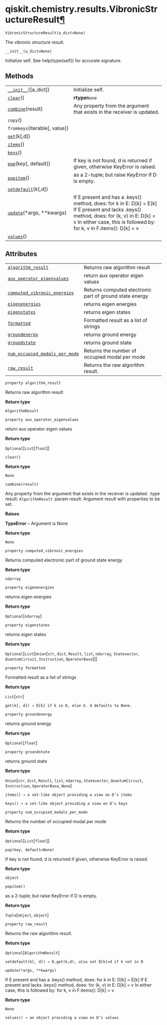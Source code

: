 <span id="qiskit-chemistry-results-vibronicstructureresult" />

# qiskit.chemistry.results.VibronicStructureResult[¶](#qiskit-chemistry-results-vibronicstructureresult "Permalink to this headline")

<span id="undefined" />

`VibronicStructureResult(a_dict=None)`

The vibronic structure result.

<span id="undefined" />

`__init__(a_dict=None)`

Initialize self. See help(type(self)) for accurate signature.

## Methods

|                                                                                                                                                    |                                                                                                                                                                                                                      |
| -------------------------------------------------------------------------------------------------------------------------------------------------- | -------------------------------------------------------------------------------------------------------------------------------------------------------------------------------------------------------------------- |
| [`__init__`](#qiskit.chemistry.results.VibronicStructureResult.__init__ "qiskit.chemistry.results.VibronicStructureResult.__init__")(\[a\_dict])   | Initialize self.                                                                                                                                                                                                     |
| [`clear`](#qiskit.chemistry.results.VibronicStructureResult.clear "qiskit.chemistry.results.VibronicStructureResult.clear")()                      | **rtype**`None`                                                                                                                                                                                                      |
| [`combine`](#qiskit.chemistry.results.VibronicStructureResult.combine "qiskit.chemistry.results.VibronicStructureResult.combine")(result)          | Any property from the argument that exists in the receiver is updated.                                                                                                                                               |
| `copy`()                                                                                                                                           |                                                                                                                                                                                                                      |
| `fromkeys`(iterable\[, value])                                                                                                                     |                                                                                                                                                                                                                      |
| [`get`](#qiskit.chemistry.results.VibronicStructureResult.get "qiskit.chemistry.results.VibronicStructureResult.get")(k\[,d])                      |                                                                                                                                                                                                                      |
| [`items`](#qiskit.chemistry.results.VibronicStructureResult.items "qiskit.chemistry.results.VibronicStructureResult.items")()                      |                                                                                                                                                                                                                      |
| [`keys`](#qiskit.chemistry.results.VibronicStructureResult.keys "qiskit.chemistry.results.VibronicStructureResult.keys")()                         |                                                                                                                                                                                                                      |
| [`pop`](#qiskit.chemistry.results.VibronicStructureResult.pop "qiskit.chemistry.results.VibronicStructureResult.pop")(key\[, default])             | If key is not found, d is returned if given, otherwise KeyError is raised.                                                                                                                                           |
| [`popitem`](#qiskit.chemistry.results.VibronicStructureResult.popitem "qiskit.chemistry.results.VibronicStructureResult.popitem")()                | as a 2-tuple; but raise KeyError if D is empty.                                                                                                                                                                      |
| [`setdefault`](#qiskit.chemistry.results.VibronicStructureResult.setdefault "qiskit.chemistry.results.VibronicStructureResult.setdefault")(k\[,d]) |                                                                                                                                                                                                                      |
| [`update`](#qiskit.chemistry.results.VibronicStructureResult.update "qiskit.chemistry.results.VibronicStructureResult.update")(\*args, \*\*kwargs) | If E present and has a .keys() method, does: for k in E: D\[k] = E\[k] If E present and lacks .keys() method, does: for (k, v) in E: D\[k] = v In either case, this is followed by: for k, v in F.items(): D\[k] = v |
| [`values`](#qiskit.chemistry.results.VibronicStructureResult.values "qiskit.chemistry.results.VibronicStructureResult.values")()                   |                                                                                                                                                                                                                      |

## Attributes

|                                                                                                                                                                                                  |                                                         |
| ------------------------------------------------------------------------------------------------------------------------------------------------------------------------------------------------ | ------------------------------------------------------- |
| [`algorithm_result`](#qiskit.chemistry.results.VibronicStructureResult.algorithm_result "qiskit.chemistry.results.VibronicStructureResult.algorithm_result")                                     | Returns raw algorithm result                            |
| [`aux_operator_eigenvalues`](#qiskit.chemistry.results.VibronicStructureResult.aux_operator_eigenvalues "qiskit.chemistry.results.VibronicStructureResult.aux_operator_eigenvalues")             | return aux operator eigen values                        |
| [`computed_vibronic_energies`](#qiskit.chemistry.results.VibronicStructureResult.computed_vibronic_energies "qiskit.chemistry.results.VibronicStructureResult.computed_vibronic_energies")       | Returns computed electronic part of ground state energy |
| [`eigenenergies`](#qiskit.chemistry.results.VibronicStructureResult.eigenenergies "qiskit.chemistry.results.VibronicStructureResult.eigenenergies")                                              | returns eigen energies                                  |
| [`eigenstates`](#qiskit.chemistry.results.VibronicStructureResult.eigenstates "qiskit.chemistry.results.VibronicStructureResult.eigenstates")                                                    | returns eigen states                                    |
| [`formatted`](#qiskit.chemistry.results.VibronicStructureResult.formatted "qiskit.chemistry.results.VibronicStructureResult.formatted")                                                          | Formatted result as a list of strings                   |
| [`groundenergy`](#qiskit.chemistry.results.VibronicStructureResult.groundenergy "qiskit.chemistry.results.VibronicStructureResult.groundenergy")                                                 | returns ground energy                                   |
| [`groundstate`](#qiskit.chemistry.results.VibronicStructureResult.groundstate "qiskit.chemistry.results.VibronicStructureResult.groundstate")                                                    | returns ground state                                    |
| [`num_occupied_modals_per_mode`](#qiskit.chemistry.results.VibronicStructureResult.num_occupied_modals_per_mode "qiskit.chemistry.results.VibronicStructureResult.num_occupied_modals_per_mode") | Returns the number of occupied modal per mode           |
| [`raw_result`](#qiskit.chemistry.results.VibronicStructureResult.raw_result "qiskit.chemistry.results.VibronicStructureResult.raw_result")                                                       | Returns the raw algorithm result.                       |

<span id="undefined" />

`property algorithm_result`

Returns raw algorithm result

**Return type**

`AlgorithmResult`

<span id="undefined" />

`property aux_operator_eigenvalues`

return aux operator eigen values

**Return type**

`Optional`\[`List`\[`float`]]

<span id="undefined" />

`clear()`

**Return type**

`None`

<span id="undefined" />

`combine(result)`

Any property from the argument that exists in the receiver is updated. :type result: `AlgorithmResult` :param result: Argument result with properties to be set.

**Raises**

**TypeError** – Argument is None

**Return type**

`None`

<span id="undefined" />

`property computed_vibronic_energies`

Returns computed electronic part of ground state energy

**Return type**

`ndarray`

<span id="undefined" />

`property eigenenergies`

returns eigen energies

**Return type**

`Optional`\[`ndarray`]

<span id="undefined" />

`property eigenstates`

returns eigen states

**Return type**

`Optional`\[`List`\[`Union`\[`str`, `dict`, `Result`, `list`, `ndarray`, `Statevector`, `QuantumCircuit`, `Instruction`, `OperatorBase`]]]

<span id="undefined" />

`property formatted`

Formatted result as a list of strings

**Return type**

`List`\[`str`]

<span id="undefined" />

`get(k[, d]) → D[k] if k in D, else d. d defaults to None.`

<span id="undefined" />

`property groundenergy`

returns ground energy

**Return type**

`Optional`\[`float`]

<span id="undefined" />

`property groundstate`

returns ground state

**Return type**

`Union`\[`str`, `dict`, `Result`, `list`, `ndarray`, `Statevector`, `QuantumCircuit`, `Instruction`, `OperatorBase`, `None`]

<span id="undefined" />

`items() → a set-like object providing a view on D’s items`

<span id="undefined" />

`keys() → a set-like object providing a view on D’s keys`

<span id="undefined" />

`property num_occupied_modals_per_mode`

Returns the number of occupied modal per mode

**Return type**

`Optional`\[`List`\[`float`]]

<span id="undefined" />

`pop(key, default=None)`

If key is not found, d is returned if given, otherwise KeyError is raised.

**Return type**

`object`

<span id="undefined" />

`popitem()`

as a 2-tuple; but raise KeyError if D is empty.

**Return type**

`Tuple`\[`object`, `object`]

<span id="undefined" />

`property raw_result`

Returns the raw algorithm result.

**Return type**

`Optional`\[`AlgorithmResult`]

<span id="undefined" />

`setdefault(k[, d]) → D.get(k,d), also set D[k]=d if k not in D`

<span id="undefined" />

`update(*args, **kwargs)`

If E present and has a .keys() method, does: for k in E: D\[k] = E\[k] If E present and lacks .keys() method, does: for (k, v) in E: D\[k] = v In either case, this is followed by: for k, v in F.items(): D\[k] = v

**Return type**

`None`

<span id="undefined" />

`values() → an object providing a view on D’s values`
